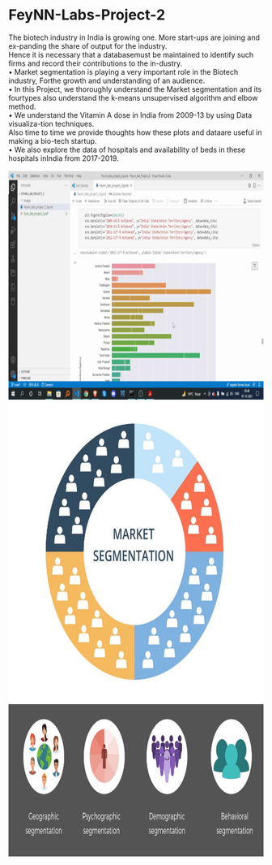 # FeyNN-Labs-Project-2
The biotech industry in India is growing one.  More start-ups are joining and ex-panding the share of output for the industry.          
Hence it is necessary that a databasemust be maintained to identify such firms and record their contributions to the in-dustry.         
• Market segmentation is playing a very important role in the Biotech industry, Forthe growth and understanding of an audience.                
• In  this  Project,  we  thoroughly  understand  the  Market  segmentation  and  its  fourtypes also understand the k-means unsupervised algorithm and elbow method.          
• We understand the Vitamin A dose in India from 2009-13 by using Data visualiza-tion techniques.           
Also time to time we provide thoughts how these plots and dataare useful in making a bio-tech startup.        
• We also explore the data of hospitals and availability of beds in these hospitals inIndia from 2017-2019.               
<br />
  <img align="left" alt="image" src="https://github.com/HotuRam/FeyNN-Labs-Project-2/blob/main/Hnet.com-image.gif" width="800" height="450" />
<br />
<br />
<br />
<br />
  <img align="left" alt="image" src="https://github.com/HotuRam/FeyNN-Labs-Project-2/blob/main/Image/Market%20segmenation.jpg" width="800" height="600" />
<br />
<br />
<br />
<br />
  <img align="left" alt="image" src="https://github.com/HotuRam/FeyNN-Labs-Project-2/blob/main/Image/type-segment.jpg" width="800" height="300" />
<br />
<br />
